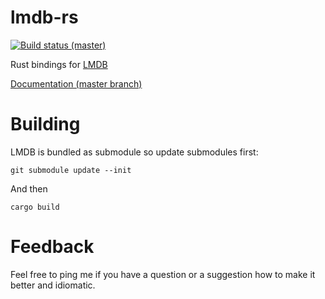 lmdb-rs
=======

[![Build status (master)](https://travis-ci.org/vhbit/lmdb-rs.svg?branch=master)](https://travis-ci.org/vhbit/lmdb-rs)

Rust bindings for [LMDB](http://symas.com/mdb/)

[Documentation (master branch)](http://vhbit.github.io/lmdb-rs/lmdb_rs/)

Building
========

LMDB is bundled as submodule so update submodules first:

`git submodule update --init`

And then

`cargo build`

Feedback
========

Feel free to ping me if you have a question or a suggestion how to
make it better and idiomatic.
